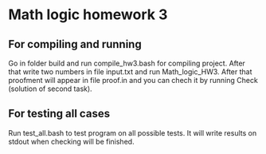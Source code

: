 # Math logic homework 3

## For compiling and running

Go in folder build and run compile_hw3.bash for compiling project.
After that write two numbers in file input.txt and run Math_logic_HW3.
After that proofment will appear in file proof.in and you can chech it by running Check (solution of second task).

## For testing all cases

Run test_all.bash to test program on all possible tests. It will write results on stdout when checking will be finished.

